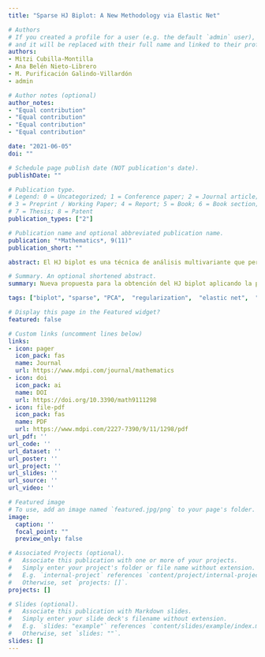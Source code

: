 ```yaml
---
title: "Sparse HJ Biplot: A New Methodology via Elastic Net"

# Authors
# If you created a profile for a user (e.g. the default `admin` user), write the username (folder name) here 
# and it will be replaced with their full name and linked to their profile.
authors:
- Mitzi Cubilla-Montilla
- Ana Belén Nieto-Librero
- M. Purificación Galindo-Villardón
- admin

# Author notes (optional)
author_notes:
- "Equal contribution"
- "Equal contribution"
- "Equal contribution"
- "Equal contribution"

date: "2021-06-05"
doi: ""

# Schedule page publish date (NOT publication's date).
publishDate: ""

# Publication type.
# Legend: 0 = Uncategorized; 1 = Conference paper; 2 = Journal article;
# 3 = Preprint / Working Paper; 4 = Report; 5 = Book; 6 = Book section;
# 7 = Thesis; 8 = Patent
publication_types: ["2"]

# Publication name and optional abbreviated publication name.
publication: "*Mathematics*, 9(11)"
publication_short: ""

abstract: El HJ biplot es una técnica de análisis multivariante que permite representar tanto a los individuos como a las variables en un espacio de dimensiones reducidas. Para adaptar este enfoque a conjuntos de datos masivos, es necesario implementar nuevas técnicas que sean capaces de reducir la dimensionalidad de los datos y mejorar la interpretación. Por ello, proponemos un enfoque moderno para la obtención del HJ biplot denominado elastic net HJ biplot, que aplica la penalización elastic net para mejorar la interpretación de los resultados. Se trata de un algoritmo novedoso en el sentido de que es el primer intento dentro de la familia de biplots en el que se utilizan métodos de regularización para obtener cargas modificadas que optimicen los resultados. Como complemento al método propuesto, y para darle soporte práctico, se ha desarrollado un paquete en el lenguaje R llamado SparseBiplots. Este paquete cubre un vacío existente en el contexto del HJ biplot mediante técnicas penalizadas ya que además de la penalización elastic net, incluye las penalizaciones ridge y el lasso para obtener el HJ biplot. Para completar el estudio, se realiza una comparación práctica con el HJ biplot estándar y el disjoint biplot, y se analizan algunos resultados comunes a estos métodos

# Summary. An optional shortened abstract.
summary: Nueva propuesta para la obtención del HJ biplot aplicando la penalización elastic net para mejorar la interpretación de los resultados.

tags: ["biplot", "sparse", "PCA",  "regularization",  "elastic net",  "multivariate analysis",  "R Software", "TCGA", "breast cancer"]

# Display this page in the Featured widget?
featured: false

# Custom links (uncomment lines below)
links:
- icon: pager
  icon_pack: fas
  name: Journal
  url: https://www.mdpi.com/journal/mathematics
- icon: doi
  icon_pack: ai
  name: DOI
  url: https://doi.org/10.3390/math9111298
- icon: file-pdf
  icon_pack: fas
  name: PDF
  url: https://www.mdpi.com/2227-7390/9/11/1298/pdf
url_pdf: ''
url_code: ''
url_dataset: ''
url_poster: ''
url_project: ''
url_slides: ''
url_source: ''
url_video: ''

# Featured image
# To use, add an image named `featured.jpg/png` to your page's folder. 
image:
  caption: ''
  focal_point: ""
  preview_only: false

# Associated Projects (optional).
#   Associate this publication with one or more of your projects.
#   Simply enter your project's folder or file name without extension.
#   E.g. `internal-project` references `content/project/internal-project/index.md`.
#   Otherwise, set `projects: []`.
projects: []

# Slides (optional).
#   Associate this publication with Markdown slides.
#   Simply enter your slide deck's filename without extension.
#   E.g. `slides: "example"` references `content/slides/example/index.md`.
#   Otherwise, set `slides: ""`.
slides: []
---
```

